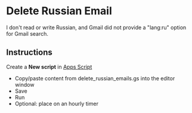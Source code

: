 # Delete Russian Email

I don't read or write Russian, and Gmail did not provide a "lang:ru" option for Gmail search.

## Instructions

Create a **New script** in [Apps Script](https://script.google.com/home)
* Copy/paste content from delete_russian_emails.gs into the editor window
* Save
* Run
* Optional: place on an hourly timer 

